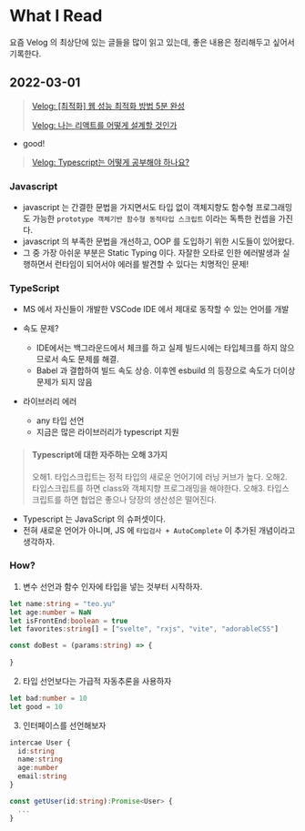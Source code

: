 # What I Read 

요즘 Velog 의 최상단에 있는 글들을 많이 읽고 있는데, 좋은 내용은 정리해두고  싶어서 기록한다. 

## 2022-03-01 

>[Velog: [최적화] 웹 성능 최적화 방법 5분 완성](https://velog.io/@hsecode/%EC%B5%9C%EC%A0%81%ED%99%94-%EC%9B%B9-%EC%84%B1%EB%8A%A5-%EC%B5%9C%EC%A0%81%ED%99%94-%EB%B0%A9%EB%B2%95-5%EB%B6%84-%EC%99%84%EC%84%B1)
>
>[Velog: 나는 리액트를 어떻게 설계할 것인가](https://velog.io/@dahye-program/%EB%82%98%EB%8A%94-%EB%A6%AC%EC%95%A1%ED%8A%B8%EB%A5%BC-%EC%96%B4%EB%96%BB%EA%B2%8C-%EC%84%A4%EA%B3%84%ED%95%A0-%EA%B2%83%EC%9D%B8%EA%B0%80)

- good!



>[Velog: Typescript는 어떻게 공부해야 하나요?](https://velog.io/@teo/typescript)

### Javascript 

- javascript 는 간결한 문법을 가지면서도 타입 없이 객체지향도 함수형 프로그래밍도 가능한 `prototype 객체기반 함수형 동적타입 스크립트` 이라는 독특한 컨셉을 가진다. 
- javascript 의 부족한 문법을 개선하고, OOP 를 도입하기 위한 시도들이 있어왔다. 
- 그 중 가장 아쉬운 부분은 Static Typing 이다. 자잘한 오타로 인한 에러발생과 실행하면서 런타임이 되어서야 에러를 발견할 수 있다는 치명적인 문제!

### TypeScript

- MS 에서 자신들이 개발한 VSCode IDE 에서 제대로 동작할 수 있는 언어를 개발 
- 속도 문제?
  - IDE에서는 백그라운드에서 체크를 하고 실제 빌드시에는 타입체크를 하지 않으므로서 속도 문제를 해결.
  - Babel 과 결합하여 빌드 속도 상승. 이후엔 esbuild 의 등장으로 속도가 더이상 문제가 되지 않음 

- 라이브러리 에러 
  - any 타입 선언
  - 지금은 많은 라이브러리가 typescript 지원

>#### Typescript에 대한 자주하는 오해 3가지
>
>오해1. 타입스크립트는 정적 타입의 새로운 언어기에 러닝 커브가 높다.
>오해2. 타입스크립트를 하면 class와 객체지향 프로그래밍을 해야한다.
>오해3. 타입스크립트를 하면 협업은 좋으나 당장의 생산성은 떨어진다.

- Typescript 는 JavaScript 의 슈퍼셋이다. 
- 전혀 새로운 언어가 아니며, JS 에 `타입검사 + AutoComplete` 이 추가된 개념이라고 생각하자. 

### How?

1. 변수 선언과 함수 인자에 타입을 넣는 것부터 시작하자. 

```typescript
let name:string = "teo.yu"
let age:number = NaN
let isFrontEnd:boolean = true
let favorites:string[] = ["svelte", "rxjs", "vite", "adorableCSS"]

const doBest = (params:string) => {
 
}
```

2. 타입 선언보다는 가급적 자동추론을 사용하자 

```typescript
let bad:number = 10
let good = 10
```

3. 인터페이스를 선언해보자 

```typescript
intercae User {
  id:string
  name:string
  age:number
  email:string
}

const getUser(id:string):Promise<User> {
  ...
}
